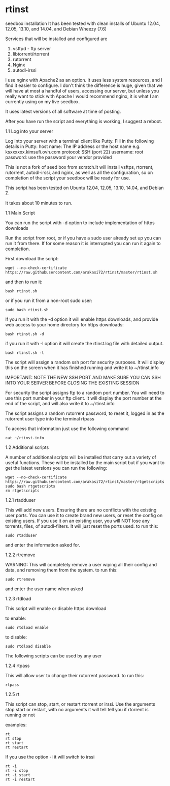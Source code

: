 rtinst
======

seedbox installation
It has been tested with clean installs of Ubuntu 12.04, 12.05, 13.10, and 14.04, and Debian Wheezy (7.6)

Services that will be installed and configured are
1. vsftpd - ftp server
2. libtorrent/rtorrent
3. rutorrent
4. Nginx
5. autodl-irssi

I use nginx with Apache2 as an option. It uses less system resources, and I find it easier to configure. I don't think the difference is huge, given that we will have at most a handful of users, accessing our server, but unless you really want to stick with Apache I would recommend nginx, it is what I am currently using on my live seedbox.

It uses latest versions of all software at time of posting.

After you have run the script and everything is working, I suggest a reboot.

1.1 Log into your server

Log into your server with a terminal client like Putty. Fill in the following details in Putty: 
host name: The IP address or the host name e.g. ksxxxxxx.kimsufi.ovh.com
protocol: SSH (port 22)
username: root
password: use the password your vendor provided

This is not a fork of seed box from scratch.It will install vsftps, rtorrent, rutorrent, autodl-irssi, and nginx, as well as all the configuration, so on completion of the script your seedbox will be ready for use.

This script has been tested on Ubuntu 12.04, 12.05, 13.10, 14.04, and Debian 7.

It takes about 10 minutes to run.

1.1 Main Script

You can run the script with -d option to include implementation of https downloads 

Run the script from root, or if you have a sudo user already set up you can run it from there. If for some reason it is interrupted you can run it again to completion. 

First download the script:

	wget --no-check-certificate https://raw.githubusercontent.com/arakasi72/rtinst/master/rtinst.sh

and then to run it:

	bash rtinst.sh

or if you run it from a non-root sudo user:

	sudo bash rtinst.sh

If you run it with the -d option it will enable https downloads, and provide web access to your home directory for https downloads:

	bash rtinst.sh -d

if you run it with -l option it will create the rtinst.log file with detailed output. 

	bash rtinst.sh -l


The script will assign a random ssh port for security purposes. It will display this on the screen when it has finished running and write it to ~/rtinst.info

IMPORTANT: NOTE THE NEW SSH PORT AND MAKE SURE YOU CAN SSH INTO YOUR SERVER BEFORE CLOSING THE EXISTING SESSION

For security the script assigns ftp to a random port number. You will need to use this port number in your ftp client. It will display the port number at the end of the script, and will also write it to ~/rtinst.info

The script assigns a random rutorrent password, to reset it, logged in as the rutorrent user type into the terminal rtpass

To access that information just use the following command

	cat ~/rtinst.info

1.2 Additional scripts

A number of additional scripts will be installed that carry out a variety of useful functions. These will be installed by the main script but if you want to get the latest versions you can run the following:

	wget --no-check-certificate https://raw.githubusercontent.com/arakasi72/rtinst/master/rtgetscripts
	sudo bash rtgetscripts
	rm rtgetscripts

1.2.1 rtadduser

This will add new users. Ensuring there are no conflicts with the existing user ports. You can use it to create brand new users, or reset the config on existing users. If you use it on an existing user, you will NOT lose any torrents, files, of autodl-filters. It will just reset the ports used.
to run this:

	sudo rtadduser
and enter the information asked for.

1.2.2 rtremove

WARNING: This will completely remove a user wiping all their config and data, and removing them from the system.
to run this:

	sudo rtremove

and enter the user name when asked

1.2.3 rtdload

This script will enable or disable https download

to enable:

	sudo rtdload enable

to disable:

	sudo rtdload disable

The following scripts can be used by any user

1.2.4 rtpass

This will allow user to change their rutorrent password.
to run this:

	rtpass

1.2.5 rt

This script can stop, start, or restart rtorrent or irssi. Use the arguments stop start or restart, with no arguments it will tell tell you if rtorrent is running or not

examples: 

	rt
	rt stop
	rt start
	rt restart

If you use the option -i it will switch to irssi

 	rt -i
	rt -i stop
	rt -i start
	rt -i restart
